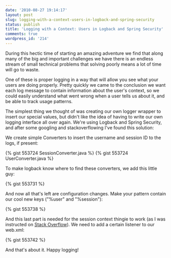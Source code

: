```yaml
---
date: '2010-08-27 19:14:17'
layout: post
slug: logging-with-a-context-users-in-logback-and-spring-security
status: publish
title: 'Logging with a Context: Users in Logback and Spring Security'
comments: true
wordpress_id: '214'
---
```


During this hectic time of starting an amazing adventure we find that along many of the big and important challenges we have there is an endless stream of small technical problems that solving poorly means a lot of time will go to waste.

One of these is proper logging in a way that will allow you see what your users are doing properly. Pretty quickly we came to the conclusion we want each log message to contain information about the user's context, so we could easily understand what went wrong when a user tells us about it, and be able to track usage patterns.

The simplest thing we thought of was creating our own logger wrapper to insert our special values, but didn't like the idea of having to write our own logging interface all over again. We're using Logback and Spring Security, and after some googling and stackoverflowing I've found this solution:

We create simple Converters to insert the username and session ID to the logs, if present:

{% gist 553724 SessionConverter.java %}
{% gist 553724 UserConverter.java %}

To make logback know where to find these converters, we add this little guy:

{% gist 553731 %}

And now all that's left are configuration changes. Make your pattern contain our cool new keys ("%user" and "%session"):

{% gist 553738 %}

And this last part is needed for the session context thingie to work (as I was instructed on [Stack Overflow](http://stackoverflow.com/questions/3542026/retrieving-session-id-with-spring-security)). We need to add a certain listener to our web.xml:

{% gist 553742 %}

And that's about it. Happy logging!
